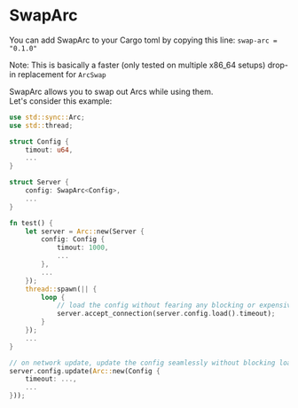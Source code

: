 # SwapArc

You can add SwapArc to your Cargo toml by copying this line:
`swap-arc = "0.1.0"`

Note: This is basically a faster (only tested on multiple x86_64 setups) drop-in replacement for `ArcSwap`

SwapArc allows you to swap out Arcs while using them. \
Let's consider this example:

```rust
use std::sync::Arc;
use std::thread;

struct Config {
    timout: u64,
    ...
}

struct Server {
    config: SwapArc<Config>,
    ...
}

fn test() {
    let server = Arc::new(Server {
        config: Config {
            timout: 1000,
            ...
        },
        ...
    });
    thread::spawn(|| {
        loop {
            // load the config without fearing any blocking or expensive operations.
            server.accept_connection(server.config.load().timeout);
        }
    });
    ...
}

// on network update, update the config seamlessly without blocking loads
server.config.update(Arc::new(Config {
    timeout: ...,
    ...
}));
```